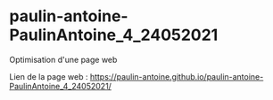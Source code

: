 # paulin-antoine-PaulinAntoine_4_24052021
Optimisation d'une page web 

Lien de la page web : https://paulin-antoine.github.io/paulin-antoine-PaulinAntoine_4_24052021/
